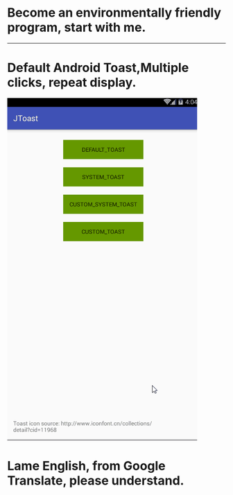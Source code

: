 # Become an environmentally friendly program, start with me.

---
# Default Android Toast,Multiple clicks, repeat display.
![blockchain](https://github.com/Jboob/JToast/blob/master/images/custom_system_toast.gif)

























# Lame English, from Google Translate, please understand.
